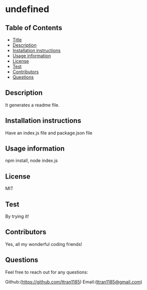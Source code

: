 # undefined


  ## Table of Contents
  * [Title](#title)
  * [Description](#description)
  * [Installation instructions](#installation)
  * [Usage information](#usage)
  * [License](#license)
  * [Test](#test)
  * [Contributors](#contributors)
  * [Questions](#questions)
  
  ## Description
  It generates a readme file.
  ## Installation instructions
  Have an index.js file and package.json file
  ## Usage information
  npm install, node index.js
  ## License
  MIT
  ## Test
  By trying it!
  ## Contributors
  Yes, all my wonderful coding friends!



  ## Questions
  Feel free to reach out for any questions: 

  Github:(https://github.com/ttran1185)
  Email:(ttran1185@gmail.com)

